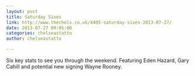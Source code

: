 ```yaml
---
layout: post
title: Saturday Sixes
link: http://www.thechels.co.uk/4405-saturday-sixes-2013-07-27/
date: 2013-07-27 09:05:00
categories: chelseastatto
author: chelseastatto

---
```


Six key stats to see you through the weekend. Featuring Eden Hazard, Gary Cahill and potential new signing Wayne Rooney.
